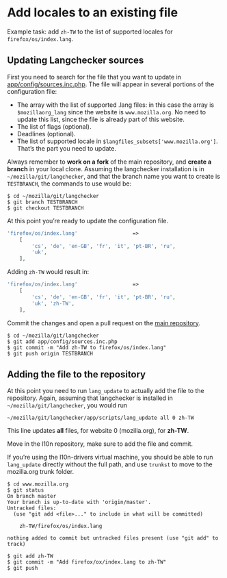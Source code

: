 # Add locales to an existing file

Example task: add `zh-TW` to the list of supported locales for `firefox/os/index.lang`.

## Updating Langchecker sources
First you need to search for the file that you want to update in [app/config/sources.inc.php](https://github.com/mozilla-l10n/langchecker/blob/master/app/config/sources.inc.php). The file will appear in several portions of the configuration file:
* The array with the list of supported .lang files: in this case the array is `$mozillaorg_lang` since the website is `www.mozilla.org`. No need to update this list, since the file is already part of this website.
* The list of flags (optional).
* Deadlines (optional).
* The list of supported locale in `$langfiles_subsets['www.mozilla.org']`. That’s the part you need to update.

Always remember to **work on a fork** of the main repository, and **create a branch** in your local clone. Assuming the langchecker installation is in `~/mozilla/git/langchecker`, and that the branch name you want to create is `TESTBRANCH`, the commands to use would be:
```
$ cd ~/mozilla/git/langchecker
$ git branch TESTBRANCH
$ git checkout TESTBRANCH
```

At this point you’re ready to update the configuration file.

```PHP
'firefox/os/index.lang'                  =>
    [
        'cs', 'de', 'en-GB', 'fr', 'it', 'pt-BR', 'ru',
        'uk',
    ],
```

Adding `zh-TW` would result in:
```PHP
'firefox/os/index.lang'                  =>
    [
        'cs', 'de', 'en-GB', 'fr', 'it', 'pt-BR', 'ru',
        'uk', 'zh-TW',
    ],
```

Commit the changes and open a pull request on the [main repository](https://github.com/mozilla-l10n/langchecker).
```
$ cd ~/mozilla/git/langchecker
$ git add app/config/sources.inc.php
$ git commit -m "Add zh-TW to firefox/os/index.lang"
$ git push origin TESTBRANCH
```

## Adding the file to the repository
At this point you need to run `lang_update` to actually add the file to the repository. Again, assuming that langchecker is installed in `~/mozilla/git/langchecker`, you would run
```
~/mozilla/git/langchecker/app/scripts/lang_update all 0 zh-TW
```
This line updates **all** files, for website 0 (mozilla.org), for **zh-TW**.

Move in the l10n repository, make sure to add the file and commit.

If you’re using the l10n-drivers virtual machine, you should be able to run `lang_update` directly without the full path, and use `trunkst` to move to the mozilla.org trunk folder.

```
$ cd www.mozilla.org
$ git status
On branch master
Your branch is up-to-date with 'origin/master'.
Untracked files:
  (use "git add <file>..." to include in what will be committed)

	zh-TW/firefox/os/index.lang

nothing added to commit but untracked files present (use "git add" to track)

$ git add zh-TW
$ git commit -m "Add firefox/ox/index.lang to zh-TW"
$ git push
```
